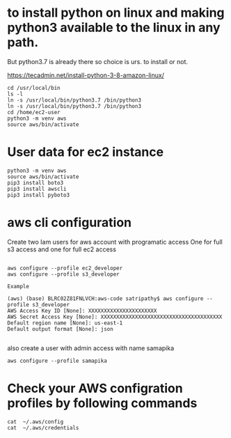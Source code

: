 # to install python on linux and making python3 available to the linux in any path. 
But python3.7 is already there so choice is urs. to install or not.

https://tecadmin.net/install-python-3-8-amazon-linux/

```
cd /usr/local/bin
ls -l
ln -s /usr/local/bin/python3.7 /bin/python3
ln -s /usr/local/bin/python3.7 /bin/python3
cd /home/ec2-user
python3 -m venv aws
source aws/bin/activate
```

# User data for ec2 instance

```
python3 -m venv aws
source aws/bin/activate
pip3 install boto3
pip3 install awscli
pip3 install pyboto3
```

# aws cli configuration
Create two Iam users for aws account with programatic access
One for full s3 access and one for full ec2 access

```

aws configure --profile ec2_developer
aws configure --profile s3_developer

Example

(aws) (base) BLRC02Z81FNLVCH:aws-code satripathy$ aws configure --profile s3_developer
AWS Access Key ID [None]: XXXXXXXXXXXXXXXXXXXXXX
AWS Secret Access Key [None]: XXXXXXXXXXXXXXXXXXXXXXXXXXXXXXXXXXXXXXX
Default region name [None]: us-east-1
Default output format [None]: json


```

also create a user with admin access with name samapika

```
aws configure --profile samapika
```

# Check your AWS configration profiles by following commands

```
cat  ~/.aws/config
cat  ~/.aws/credentials
```
